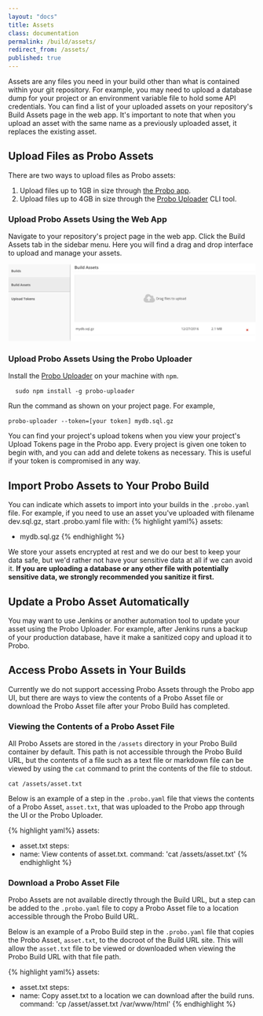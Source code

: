 ```yaml
---
layout: "docs"
title: Assets
class: documentation
permalink: /build/assets/
redirect_from: /assets/
published: true
---
```

Assets are any files you need in your build other than what is contained within your git repository. For example, you may need to upload a database dump for your project or an environment variable file to hold some API credentials. You can find a list of your uploaded assets on your repository's Build Assets page in the web app. It's important to note that when you upload an asset with the same name as a previously uploaded asset, it replaces the existing asset.

## Upload Files as Probo Assets

There are two ways to upload files as Probo assets:

1. Upload files up to 1GB in size through [the Probo app](https://app.probo.ci/).
2. Upload files up to 4GB in size through the [Probo Uploader](https://github.com/ProboCI/probo-uploader) CLI tool.

### Upload Probo Assets Using the Web App

Navigate to your repository's project page in the web app. Click the Build Assets tab in the sidebar menu. Here you will find a drag and drop interface to upload and manage your assets.

<img src="/images/db-asset-example.png" class="screenshot" alt="A database asset uploaded using the web app.">

### Upload Probo Assets Using the Probo Uploader

Install the [Probo Uploader](https://github.com/ProboCI/probo-uploader) on your machine with `npm`.

  ```
    sudo npm install -g probo-uploader
  ```

Run the command as shown on your project page. For example,

  ```
  probo-uploader --token=[your token] mydb.sql.gz
  ```

You can find your project's upload tokens when you view your project's Upload Tokens page in the Probo app. Every project is given one token to begin with, and you can add and delete tokens as necessary. This is useful if your token is compromised in any way.

## Import Probo Assets to Your Probo Build

You can indicate which assets to import into your builds in the `.probo.yaml` file. For example, if you need to use an asset you've uploaded with filename dev.sql.gz, start .probo.yaml file with:
{% highlight yaml%}
assets:
  - mydb.sql.gz
{% endhighlight %}

We store your assets encrypted at rest and we do our best to keep your data safe, but we'd rather not have your sensitive data at all if we can avoid it. **If you are uploading a database or any other file with potentially sensitive data, we strongly recommended you sanitize it first.**

## Update a Probo Asset Automatically

You may want to use Jenkins or another automation tool to update your asset using the Probo Uploader. For example, after Jenkins runs a backup of your production database, have it make a sanitized copy and upload it to Probo.

## Access Probo Assets in Your Builds

Currently we do not support accessing Probo Assets through the Probo app UI, but there are ways to view the contents of a Probo Asset file or download the Probo Asset file after your Probo Build has completed.

### Viewing the Contents of a Probo Asset File

All Probo Assets are stored in the `/assets` directory in your Probo Build container by default. This path is not accessible through the Probo Build URL, but the contents of a file such as a text file or markdown file can be viewed by using the `cat` command to print the contents of the file to stdout.
  ```
  cat /assets/asset.txt
  ```
Below is an example of a step in the `.probo.yaml` file that views the contents of a Probo Asset, `asset.txt`, that was uploaded to the Probo app through the UI or the Probo Uploader.

{% highlight yaml%}
assets:
  - asset.txt
steps:
  - name: View contents of asset.txt.
    command: 'cat /assets/asset.txt'
{% endhighlight %}

### Download a Probo Asset File

Probo Assets are not available directly through the Build URL, but a step can be added to the `.probo.yaml` file to copy a Probo Asset file to a location accessible through the Probo Build URL.

Below is an example of a Probo Build step in the `.probo.yaml` file that copies the Probo Asset, `asset.txt`, to the docroot of the Build URL site. This will allow the `asset.txt` file to be viewed or downloaded when viewing the Probo Build URL with that file path.

{% highlight yaml%}
assets:
  - asset.txt
steps:
  - name: Copy asset.txt to a location we can download after the build runs.
    command: 'cp /asset/asset.txt /var/www/html'
{% endhighlight %}
